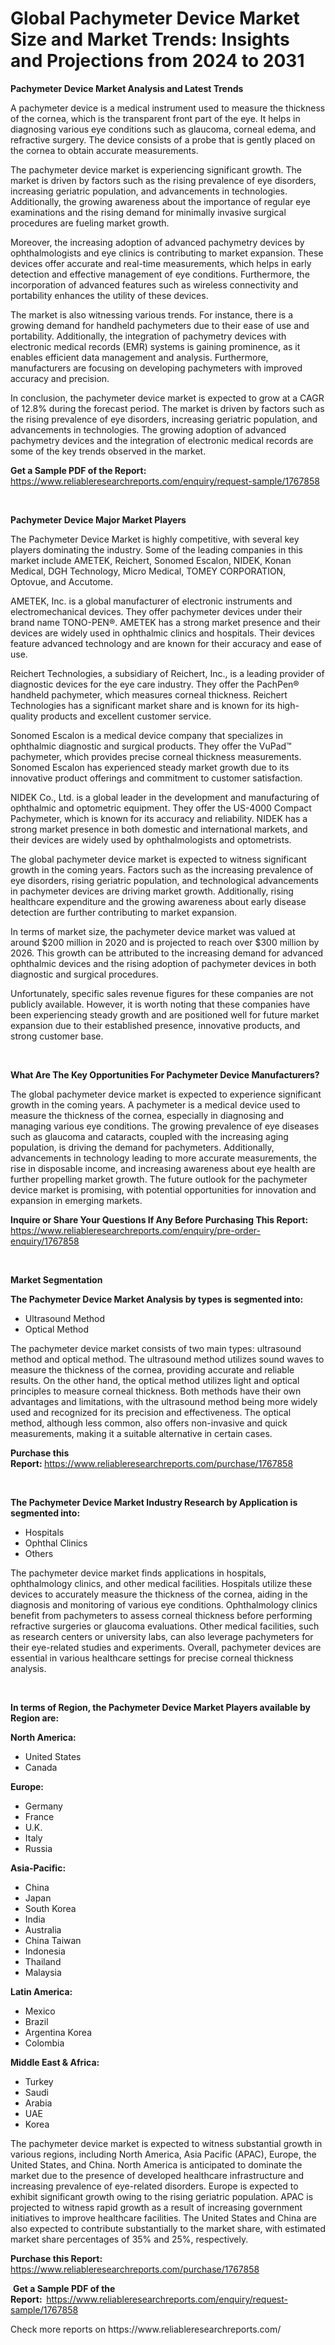 <p><h1>Global Pachymeter Device Market Size and Market Trends: Insights and Projections from 2024 to 2031</h1></p><p><strong>Pachymeter Device Market Analysis and Latest Trends</strong></p>
<p><p>A pachymeter device is a medical instrument used to measure the thickness of the cornea, which is the transparent front part of the eye. It helps in diagnosing various eye conditions such as glaucoma, corneal edema, and refractive surgery. The device consists of a probe that is gently placed on the cornea to obtain accurate measurements.</p><p>The pachymeter device market is experiencing significant growth. The market is driven by factors such as the rising prevalence of eye disorders, increasing geriatric population, and advancements in technologies. Additionally, the growing awareness about the importance of regular eye examinations and the rising demand for minimally invasive surgical procedures are fueling market growth.</p><p>Moreover, the increasing adoption of advanced pachymetry devices by ophthalmologists and eye clinics is contributing to market expansion. These devices offer accurate and real-time measurements, which helps in early detection and effective management of eye conditions. Furthermore, the incorporation of advanced features such as wireless connectivity and portability enhances the utility of these devices.</p><p>The market is also witnessing various trends. For instance, there is a growing demand for handheld pachymeters due to their ease of use and portability. Additionally, the integration of pachymetry devices with electronic medical records (EMR) systems is gaining prominence, as it enables efficient data management and analysis. Furthermore, manufacturers are focusing on developing pachymeters with improved accuracy and precision.</p><p>In conclusion, the pachymeter device market is expected to grow at a CAGR of 12.8% during the forecast period. The market is driven by factors such as the rising prevalence of eye disorders, increasing geriatric population, and advancements in technologies. The growing adoption of advanced pachymetry devices and the integration of electronic medical records are some of the key trends observed in the market.</p></p>
<p><strong>Get a Sample PDF of the Report:&nbsp;</strong> <a href="https://www.reliableresearchreports.com/enquiry/request-sample/1767858">https://www.reliableresearchreports.com/enquiry/request-sample/1767858</a></p>
<p>&nbsp;</p>
<p><strong>Pachymeter Device Major Market Players</strong></p>
<p><p>The Pachymeter Device Market is highly competitive, with several key players dominating the industry. Some of the leading companies in this market include AMETEK, Reichert, Sonomed Escalon, NIDEK, Konan Medical, DGH Technology, Micro Medical, TOMEY CORPORATION, Optovue, and Accutome.</p><p>AMETEK, Inc. is a global manufacturer of electronic instruments and electromechanical devices. They offer pachymeter devices under their brand name TONO-PEN®. AMETEK has a strong market presence and their devices are widely used in ophthalmic clinics and hospitals. Their devices feature advanced technology and are known for their accuracy and ease of use.</p><p>Reichert Technologies, a subsidiary of Reichert, Inc., is a leading provider of diagnostic devices for the eye care industry. They offer the PachPen® handheld pachymeter, which measures corneal thickness. Reichert Technologies has a significant market share and is known for its high-quality products and excellent customer service.</p><p>Sonomed Escalon is a medical device company that specializes in ophthalmic diagnostic and surgical products. They offer the VuPad™ pachymeter, which provides precise corneal thickness measurements. Sonomed Escalon has experienced steady market growth due to its innovative product offerings and commitment to customer satisfaction.</p><p>NIDEK Co., Ltd. is a global leader in the development and manufacturing of ophthalmic and optometric equipment. They offer the US-4000 Compact Pachymeter, which is known for its accuracy and reliability. NIDEK has a strong market presence in both domestic and international markets, and their devices are widely used by ophthalmologists and optometrists.</p><p>The global pachymeter device market is expected to witness significant growth in the coming years. Factors such as the increasing prevalence of eye disorders, rising geriatric population, and technological advancements in pachymeter devices are driving market growth. Additionally, rising healthcare expenditure and the growing awareness about early disease detection are further contributing to market expansion.</p><p>In terms of market size, the pachymeter device market was valued at around $200 million in 2020 and is projected to reach over $300 million by 2026. This growth can be attributed to the increasing demand for advanced ophthalmic devices and the rising adoption of pachymeter devices in both diagnostic and surgical procedures.</p><p>Unfortunately, specific sales revenue figures for these companies are not publicly available. However, it is worth noting that these companies have been experiencing steady growth and are positioned well for future market expansion due to their established presence, innovative products, and strong customer base.</p></p>
<p>&nbsp;</p>
<p><strong>What Are The Key Opportunities For Pachymeter Device Manufacturers?</strong></p>
<p><p>The global pachymeter device market is expected to experience significant growth in the coming years. A pachymeter is a medical device used to measure the thickness of the cornea, especially in diagnosing and managing various eye conditions. The growing prevalence of eye diseases such as glaucoma and cataracts, coupled with the increasing aging population, is driving the demand for pachymeters. Additionally, advancements in technology leading to more accurate measurements, the rise in disposable income, and increasing awareness about eye health are further propelling market growth. The future outlook for the pachymeter device market is promising, with potential opportunities for innovation and expansion in emerging markets.</p></p>
<p><strong>Inquire or Share Your Questions If Any Before Purchasing This Report:</strong> <a href="https://www.reliableresearchreports.com/enquiry/pre-order-enquiry/1767858">https://www.reliableresearchreports.com/enquiry/pre-order-enquiry/1767858</a></p>
<p>&nbsp;</p>
<p><strong>Market Segmentation</strong></p>
<p><strong>The Pachymeter Device Market Analysis by types is segmented into:</strong></p>
<p><ul><li>Ultrasound Method</li><li>Optical Method</li></ul></p>
<p><p>The pachymeter device market consists of two main types: ultrasound method and optical method. The ultrasound method utilizes sound waves to measure the thickness of the cornea, providing accurate and reliable results. On the other hand, the optical method utilizes light and optical principles to measure corneal thickness. Both methods have their own advantages and limitations, with the ultrasound method being more widely used and recognized for its precision and effectiveness. The optical method, although less common, also offers non-invasive and quick measurements, making it a suitable alternative in certain cases.</p></p>
<p><strong>Purchase this Report:&nbsp;</strong><a href="https://www.reliableresearchreports.com/purchase/1767858">https://www.reliableresearchreports.com/purchase/1767858</a></p>
<p>&nbsp;</p>
<p><strong>The Pachymeter Device Market Industry Research by Application is segmented into:</strong></p>
<p><ul><li>Hospitals</li><li>Ophthal Clinics</li><li>Others</li></ul></p>
<p><p>The pachymeter device market finds applications in hospitals, ophthalmology clinics, and other medical facilities. Hospitals utilize these devices to accurately measure the thickness of the cornea, aiding in the diagnosis and monitoring of various eye conditions. Ophthalmology clinics benefit from pachymeters to assess corneal thickness before performing refractive surgeries or glaucoma evaluations. Other medical facilities, such as research centers or university labs, can also leverage pachymeters for their eye-related studies and experiments. Overall, pachymeter devices are essential in various healthcare settings for precise corneal thickness analysis.</p></p>
<p>&nbsp;</p>
<p><strong>In terms of Region, the Pachymeter Device Market Players available by Region are:</strong></p>
<p>
    <p> <strong> North America: </strong>
        <ul>
            <li>United States</li>
            <li>Canada</li>
        </ul>
        </p> 
    <p> <strong> Europe: </strong>
        <ul>
            <li>Germany</li>
            <li>France</li>
            <li>U.K.</li>
            <li>Italy</li>
            <li>Russia</li>
        </ul>
        </p> 
    <p> <strong> Asia-Pacific: </strong>
        <ul>
            <li>China</li>
            <li>Japan</li>
            <li>South Korea</li>
            <li>India</li>
            <li>Australia</li>
            <li>China Taiwan</li>
            <li>Indonesia</li>
            <li>Thailand</li>
            <li>Malaysia</li>
        </ul>
        </p> 
    <p> <strong> Latin America: </strong>
        <ul>
            <li>Mexico</li>
            <li>Brazil</li>
            <li>Argentina Korea</li>
            <li>Colombia</li>
        </ul>
        </p> 
    <p> <strong> Middle East & Africa: </strong>
        <ul>
            <li>Turkey</li>
            <li>Saudi</li>
            <li>Arabia</li>
            <li>UAE</li>
            <li>Korea</li>
        </ul>
    </p>
    </p>
<p><p>The pachymeter device market is expected to witness substantial growth in various regions, including North America, Asia Pacific (APAC), Europe, the United States, and China. North America is anticipated to dominate the market due to the presence of developed healthcare infrastructure and increasing prevalence of eye-related disorders. Europe is expected to exhibit significant growth owing to the rising geriatric population. APAC is projected to witness rapid growth as a result of increasing government initiatives to improve healthcare facilities. The United States and China are also expected to contribute substantially to the market share, with estimated market share percentages of 35% and 25%, respectively.</p></p>
<p><strong>Purchase this Report: </strong><a href="https://www.reliableresearchreports.com/purchase/1767858">https://www.reliableresearchreports.com/purchase/1767858</a></p>
<p>&nbsp;<strong>Get a Sample PDF of the Report:&nbsp;&nbsp;</strong><a href="https://www.reliableresearchreports.com/enquiry/request-sample/1767858">https://www.reliableresearchreports.com/enquiry/request-sample/1767858</a></p>
<p><strong></strong></p>
<p>Check more reports on https://www.reliableresearchreports.com/</p>